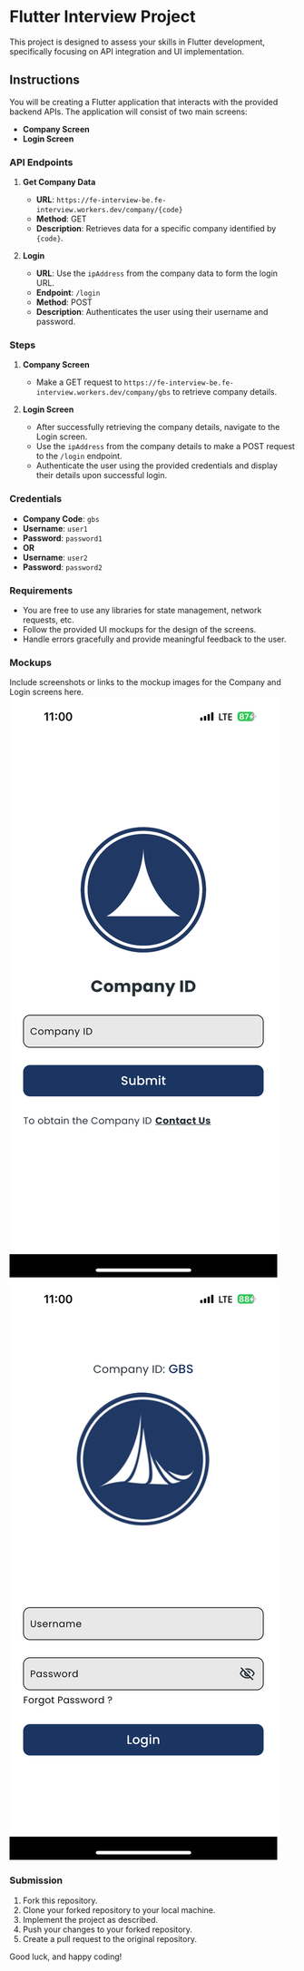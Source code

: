 # Flutter Interview Project

This project is designed to assess your skills in Flutter development, specifically focusing on API integration and UI implementation.

## Instructions

You will be creating a Flutter application that interacts with the provided backend APIs. The application will consist of two main screens:
- **Company Screen**
- **Login Screen**

### API Endpoints

1. **Get Company Data**
   - **URL**: `https://fe-interview-be.fe-interview.workers.dev/company/{code}`
   - **Method**: GET
   - **Description**: Retrieves data for a specific company identified by `{code}`.

2. **Login**
   - **URL**: Use the `ipAddress` from the company data to form the login URL.
   - **Endpoint**: `/login`
   - **Method**: POST
   - **Description**: Authenticates the user using their username and password.

### Steps

1. **Company Screen**
   - Make a GET request to `https://fe-interview-be.fe-interview.workers.dev/company/gbs` to retrieve company details.

2. **Login Screen**
   - After successfully retrieving the company details, navigate to the Login screen.
   - Use the `ipAddress` from the company details to make a POST request to the `/login` endpoint.
   - Authenticate the user using the provided credentials and display their details upon successful login.

### Credentials

- **Company Code**: `gbs`
- **Username**: `user1` 
- **Password**: `password1`
- **OR**
- **Username**: `user2`
- **Password**: `password2`

### Requirements

- You are free to use any libraries for state management, network requests, etc.
- Follow the provided UI mockups for the design of the screens.
- Handle errors gracefully and provide meaningful feedback to the user.

### Mockups

Include screenshots or links to the mockup images for the Company and Login screens here.
![Company Screen](Company.png)
![Login Screen](Login.png)

### Submission

1. Fork this repository.
2. Clone your forked repository to your local machine.
3. Implement the project as described.
4. Push your changes to your forked repository.
5. Create a pull request to the original repository.

Good luck, and happy coding!
